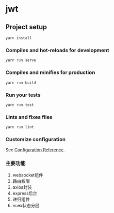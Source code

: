 # jwt

## Project setup
```
yarn install
```

### Compiles and hot-reloads for development
```
yarn run serve
```

### Compiles and minifies for production
```
yarn run build
```

### Run your tests
```
yarn run test
```

### Lints and fixes files
```
yarn run lint
```

### Customize configuration
See [Configuration Reference](https://cli.vuejs.org/config/).

### 主要功能
1. websocket组件
2. 路由权限
3. axios封装
4. express后台
5. 递归组件
6. vuex状态分层